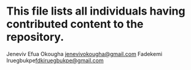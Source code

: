 # This file lists all individuals having contributed content to the repository.

Jeneviv Efua Okougha <jenevivokougha@gmail.com>
Fadekemi Iruegbukpe<fdkiruegbukpe@gmail.com>
